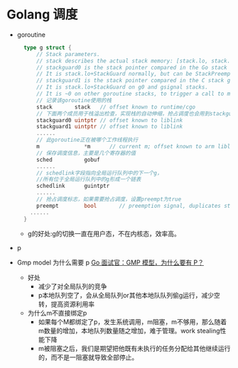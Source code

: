 Golang 调度
======

- goroutine
    ```go
      type g struct {
          // Stack parameters.
          // stack describes the actual stack memory: [stack.lo, stack.hi).
          // stackguard0 is the stack pointer compared in the Go stack growth prologue.
          // It is stack.lo+StackGuard normally, but can be StackPreempt to trigger a preemption.
          // stackguard1 is the stack pointer compared in the C stack growth prologue.
          // It is stack.lo+StackGuard on g0 and gsignal stacks.
          // It is ~0 on other goroutine stacks, to trigger a call to morestackc (and crash).
          // 记录该goroutine使用的栈
          stack       stack   // offset known to runtime/cgo
          // 下面两个成员用于栈溢出检查，实现栈的自动伸缩，抢占调度也会用到stackguard0
          stackguard0 uintptr // offset known to liblink
          stackguard1 uintptr // offset known to liblink
          ......
          // 此goroutine正在被哪个工作线程执行
          m              *m      // current m; offset known to arm liblink
          // 保存调度信息，主要是几个寄存器的值
          sched          gobuf
          ......
          // schedlink字段指向全局运行队列中的下一个g，
          //所有位于全局运行队列中的g形成一个链表
          schedlink      guintptr
          ......
          // 抢占调度标志，如果需要抢占调度，设置preempt为true
          preempt        bool       // preemption signal, duplicates stackguard0 = stackpreempt
        ......
      }

    ```
  - g的好处:g的切换一直在用户态，不在内核态，效率高。
  
- p
  
- Gmp model 为什么需要 p [Go 面试官：GMP 模型，为什么要有 P？](https://segmentfault.com/a/1190000040092613)
  - 好处
    - 减少了对全局队列的竞争
    - p本地队列空了，会从全局队列or其他本地队队列偷g运行，减少空转，提高资源利用率
  - 为什么m不直接绑定p
    - 如果每个M都绑定了p，发生系统调用，m阻塞，m不够用，那么随着m数量的增加，本地队列数量随之增加，难于管理。work stealing性能下降
    - m被阻塞之后，我们是期望把他既有未执行的任务分配给其他继续运行的，而不是一阻塞就导致全部停止。
    